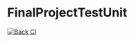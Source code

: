 # FinalProjectTestUnit

[![Back CI](https://github.com/skynokk/FinalProjectTestUnit/actions/workflows/Back%20CI.yml/badge.svg)](https://github.com/skynokk/FinalProjectTestUnit/actions/workflows/Back%20CI.yml)
